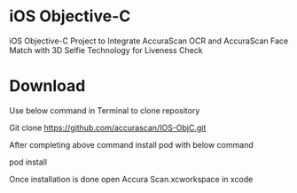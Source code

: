 # iOS Objective-C 
iOS Objective-C Project to Integrate AccuraScan OCR and AccuraScan Face Match with 3D Selfie Technology for Liveness Check

# Download
Use below command in Terminal to clone repository

Git clone https://github.com/accurascan/IOS-ObjC.git

After completing above command install pod with below command

pod install

Once installation is done open Accura Scan.xcworkspace in xcode
